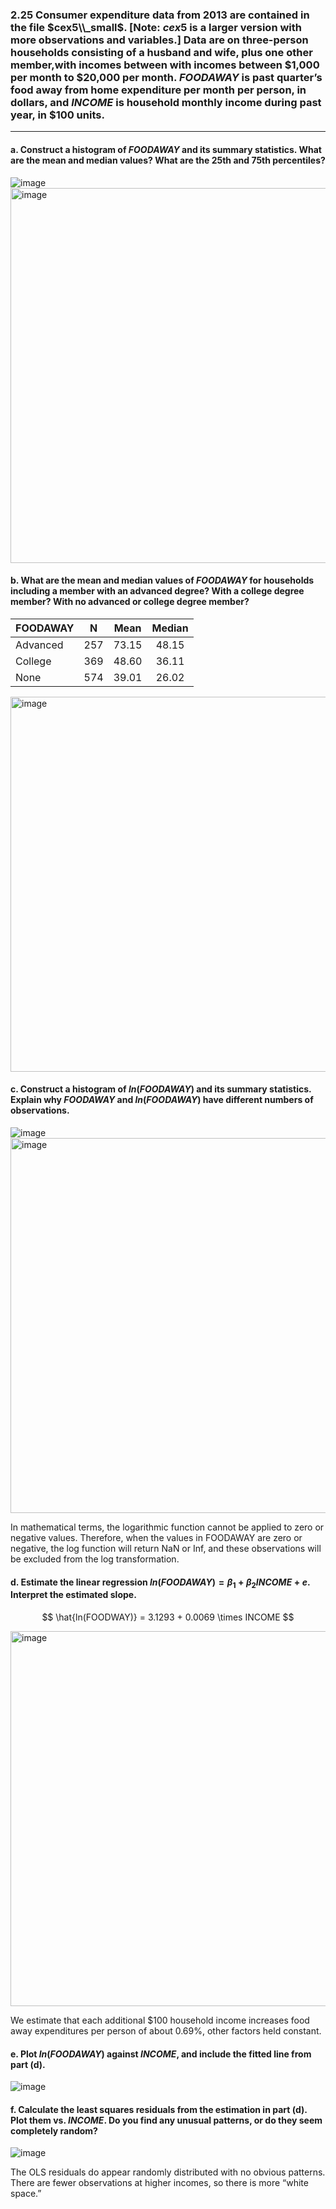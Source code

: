 ### 2.25 Consumer expenditure data from 2013 are contained in the file $cex5\\_small$. [Note: $cex5$ is a larger version with more observations and variables.] Data are on three-person households consisting of a husband and wife, plus one other member,with incomes between with incomes between \$1,000 per month to \$20,000 per month. $FOODAWAY$ is past quarter’s food away from home expenditure per month per person, in dollars, and $INCOME$ is household monthly income during past year, in \$100 units.
-----
#### a. Construct a histogram of $FOODAWAY$ and its summary statistics. What are the mean and median values? What are the 25th and 75th percentiles?

![image](https://github.com/user-attachments/assets/c9cd28cd-0ec9-4a5c-80e1-f14b852f7535)
<img width="600" alt="image" src="https://github.com/user-attachments/assets/ae3da294-4ecf-4c9a-ab97-03f7aea6fd2c" />

#### b. What are the mean and median values of $FOODAWAY$ for households including a member with an advanced degree? With a college degree member? With no advanced or college degree member?
| FOODAWAY |  N  |Mean      |Median|
|----------|:---:|:--------:|:----:|
| Advanced | 257 | 73.15    | 48.15|
| College  | 369 | 48.60    | 36.11|
| None     | 574 | 39.01    | 26.02|

<img width="600" alt="image" src="https://github.com/user-attachments/assets/c6750725-421f-4d33-a3ec-4812c40e82a1" />

#### c. Construct a histogram of  $ln(FOODAWAY)$ and its summary statistics. Explain why $FOODAWAY$ and $ln(FOODAWAY)$ have different numbers of observations.

![image](https://github.com/user-attachments/assets/04b399fa-2287-4ca7-a1c8-b2594f085c3d)
<img width="600" alt="image" src="https://github.com/user-attachments/assets/76bf566c-dd31-47b6-8634-9dc0a21a05b4" />

In mathematical terms, the logarithmic function cannot be applied to zero or negative values. Therefore, when the values in FOODAWAY are zero or negative, the log function will return NaN or Inf, and these observations will be excluded from the log transformation.

#### d. Estimate the linear regression $ln(FOODAWAY) = \beta_1 + \beta_2 INCOME + e$. Interpret the estimated slope.
$$
\hat{ln(FOODWAY)} = 3.1293 + 0.0069 \times INCOME
$$

<img width="600" alt="image" src="https://github.com/user-attachments/assets/5ceb1109-2edf-4c64-a9d2-6ae1bad723be" />

We estimate that each additional $100 household income increases food away expenditures 
per person of about 0.69%, other factors held constant. 

#### e. Plot $ln(FOODAWAY)$ against $INCOME$, and include the fitted line from part (d).

![image](https://github.com/user-attachments/assets/8dbf69a4-0f47-44b3-ac76-08fcd1475c8d)

#### f. Calculate the least squares residuals from the estimation in part (d). Plot them vs. $INCOME$. Do you find any unusual patterns, or do they seem completely random?

![image](https://github.com/user-attachments/assets/0418a0d2-08e1-4ecd-8edd-9244e932f63a)

The OLS residuals do appear randomly distributed with no obvious patterns. There are fewer 
observations at higher incomes, so there is more “white space.”
